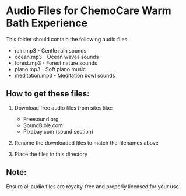 
# Audio Files for ChemoCare Warm Bath Experience

This folder should contain the following audio files:
- rain.mp3 - Gentle rain sounds
- ocean.mp3 - Ocean waves sounds
- forest.mp3 - Forest nature sounds
- piano.mp3 - Soft piano music
- meditation.mp3 - Meditation bowl sounds

## How to get these files:

1. Download free audio files from sites like:
   - Freesound.org
   - SoundBible.com
   - Pixabay.com (sound section)
   
2. Rename the downloaded files to match the filenames above

3. Place the files in this directory

## Note:
Ensure all audio files are royalty-free and properly licensed for your use.
